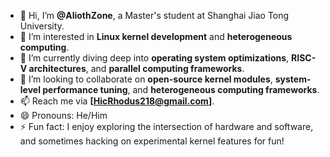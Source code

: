 - 👋 Hi, I’m **@AliothZone**, a Master's student at Shanghai Jiao Tong University. 
- 👀 I’m interested in **Linux kernel development** and **heterogeneous computing**. 
- 🌱 I’m currently diving deep into **operating system optimizations**, **RISC-V architectures**, and **parallel computing frameworks**. 
- 💞️ I’m looking to collaborate on **open-source kernel modules**, **system-level performance tuning**, and **heterogeneous computing frameworks**. 
- 📫 Reach me via **[HicRhodus218@gmail.com]**. 
- 😄 Pronouns: He/Him 
- ⚡ Fun fact: I enjoy exploring the intersection of hardware and software, and sometimes hacking on experimental kernel features for fun! 
